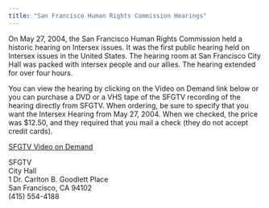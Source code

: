 ```yaml
---
title: "San Francisco Human Rights Commission Hearings"
---
```


<p>On May 27, 2004, the San Francisco Human Rights Commission held a historic hearing on Intersex issues. It was the first public hearing held on Intersex issues in the United States. The hearing room at San Francisco City Hall was packed with intersex people and our allies. The hearing extended for over four hours.  </p>

<p>You can view the hearing by clicking on the Video on Demand link below or you can purchase a <span class="caps">DVD</span> or a <span class="caps">VHS</span> tape of the <span class="caps">SFGTV</span> recording of the hearing directly from <span class="caps">SFGTV</span>. When ordering, be sure to specify that you want the Intersex Hearing from May 27, 2004. When we checked, the price was $12.50, and they required that you mail a check (they do not accept credit cards).  </p>

<p><a href="http://sanfrancisco.granicus.com/MediaPlayer.php?publish_id=201"><span class="caps">SFGTV</span> Video on Demand</a>  </p>

<p><span class="caps">SFGTV</span>  <br />
City Hall  <br />
1 Dr. Carlton B. Goodlett Place  <br />
San Francisco, CA 94102  <br />
(415) 554-4188</p>